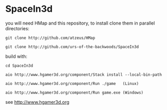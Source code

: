 # SpaceIn3d

you will need HMap and this repository, to install clone them in parallel directories:

```git clone http://github.com/atzeus/HMap```

```git clone http://github.com/urs-of-the-backwoods/SpaceIn3d```


build with: 

```cd SpaceIn3d```

```aio http://www.hgamer3d.org/component/Stack install --local-bin-path```

```aio http://www.hgamer3d.org/component/Run ./game   (Linux)```

```aio http://www.hgamer3d.org/component/Run game.exe (Windows) ```

see http://www.hgamer3d.org
